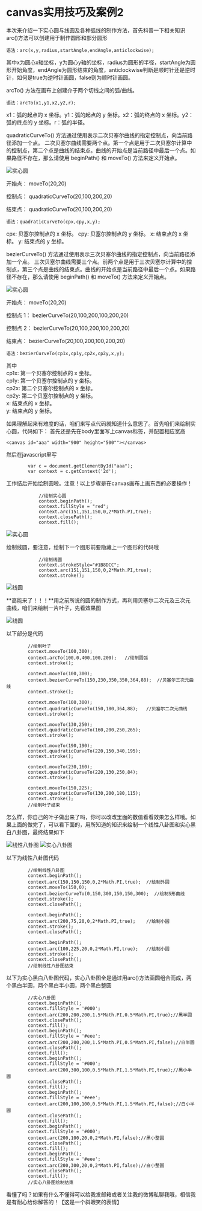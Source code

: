 
# canvas实用技巧及案例2 
本次来介绍一下实心圆与线圆及各种弧线的制作方法，首先科普一下相关知识  
arc()方法可以创建用于制作圆形和部分圆形  

    语法：arc(x,y,radius,startAngle,endAngle,anticlockwise);  

其中x为圆心x轴坐标，y为圆心y轴的坐标，radius为圆形的半径，startAngle为圆形开始角度，endAngle为圆形结束的角度，anticlockwise判断是顺时针还是逆时针，如何是true为逆时针画圆，false则为顺时针画圆。 

arcTo() 方法在画布上创建介于两个切线之间的弧/曲线。

    语法：arcTo(x1,y1,x2,y2,r);
    
 x1：弧的起点的 x 坐标。y1：弧的起点的 y 坐标。x2：弧的终点的 x 坐标。y2：弧的终点的 y 坐标。r：弧的半径。  

quadraticCurveTo() 方法通过使用表示二次贝塞尔曲线的指定控制点，向当前路径添加一个点。
二次贝塞尔曲线需要两个点。第一个点是用于二次贝塞尔计算中的控制点，第二个点是曲线的结束点。曲线的开始点是当前路径中最后一个点。如果路径不存在，那么请使用 beginPath() 和 moveTo() 方法来定义开始点。 

![实心圆](/img/img_quadraticcurve.gif)   

开始点：
moveTo(20,20)

控制点：
quadraticCurveTo(20,100,200,20)

结束点：
quadraticCurveTo(20,100,200,20) 

    语法：quadraticCurveTo(cpx,cpy,x,y);
			
cpx:
贝塞尔控制点的 x 坐标。
cpy:
贝塞尔控制点的 y 坐标。
x:
结束点的 x 坐标。
y:
结束点的 y 坐标。   

bezierCurveTo() 方法通过使用表示三次贝塞尔曲线的指定控制点，向当前路径添加一个点。
三次贝塞尔曲线需要三个点。前两个点是用于三次贝塞尔计算中的控制点，第三个点是曲线的结束点。曲线的开始点是当前路径中最后一个点。如果路径不存在，那么请使用 beginPath() 和 moveTo() 方法来定义开始点。 

![实心圆](/img/img_beziercurve.gif) 

开始点：
moveTo(20,20)

控制点 1：
bezierCurveTo(20,100,200,100,200,20)

控制点 2：
bezierCurveTo(20,100,200,100,200,20)

结束点：
bezierCurveTo(20,100,200,100,200,20) 

    语法：bezierCurveTo(cp1x,cp1y,cp2x,cp2y,x,y);
			
其中  
cp1x:
第一个贝塞尔控制点的 x 坐标。  
cp1y:
第一个贝塞尔控制点的 y 坐标。  
cp2x:
第二个贝塞尔控制点的 x 坐标。  
cp2y: 
第二个贝塞尔控制点的 y 坐标。  
x:
结束点的 x 坐标。  
y:
结束点的 y 坐标。  

如果理解起来有难度的话，咱们来写点代码就知道什么意思了。首先咱们来绘制实心圆，代码如下： 
首先还是先在body里面写上canvas标签，并配置相应宽高  

    <canvas id="aaa" width="900" height="500""></canvas>
    
然后在javascript里写 
 
			var c = document.getElementById("aaa");
			var context = c.getContext('2d');
		 
工作结后开始绘制圆啦。注意！以上步骤是在canvas画布上画东西的必要操作！  

    			//绘制实心圆
    			context.beginPath();
    			context.fillStyle = "red";
    			context.arc(151,151,150,0,2*Math.PI,true);
    			context.closePath();
    			context.fill();
			
![实心圆](/img/canvas_shixinyuan.png)  

绘制线圆，要注意，绘制下一个图形前要隐藏上一个图形的代码哦

    			//绘制线圆 
    			context.strokeStyle="#1B8DCC";
    			context.arc(151,151,150,0,2*Math.PI,true);
    			context.stroke();  
			
![线圆](/img/canvas_xianyuan.png)  

**高能来了！！！**用之前所说的圆的制作方式，再利用贝塞尔二次元及三次元曲线，咱们来绘制一片叶子，先看效果图  

![线圆](/img/canvas_yezi.png)  

以下部分是代码    

			//绘制叶子  
			context.moveTo(100,300);
			context.arcTo(100,0,400,100,200);	//绘制圆弧
   			context.stroke();
   			
   			context.moveTo(100,300);
			context.bezierCurveTo(150,230,350,350,364,88);	//贝塞尔三次元曲线
   			context.stroke();
   			
   			context.moveTo(100,300);
   			context.quadraticCurveTo(150,180,364,88);	//贝塞尔二次元曲线
   			context.stroke();
   			
   			context.moveTo(130,250);
   			context.quadraticCurveTo(160,200,250,265);
   			context.stroke();
   			
   			context.moveTo(190,190);
   			context.quadraticCurveTo(220,150,340,195);
   			context.stroke();
   			
   			context.moveTo(230,160);
   			context.quadraticCurveTo(220,130,250,84);
   			context.stroke();
   			
   			context.moveTo(150,225);
   			context.quadraticCurveTo(130,200,180,115);
   			context.stroke();
 			//绘制叶子结束  
			
怎么样，你自己的叶子做出来了吗，你可以改改里面的数值看看效果怎么样哦。如果上面的做完了，可以看下面的，用所知道的知识来绘制一个线性八卦图和实心黑白八卦图，最终结果如下  

![线性八卦图](/img/canvas_bianxianbagua.png)  ![实心八卦图](/img/canvas_shixinbagua.png)  

以下为线性八卦图代码  

 			//绘制线性八卦图
   			context.beginPath();
   			context.arc(150,150,150,0,2*Math.PI,true);  //绘制外圆
   			context.moveTo(150,0);
   			context.bezierCurveTo(0,150,300,150,150,300);  //绘制S形曲线
   			context.stroke();
   			context.closePath();
   			
   			context.beginPath();
   			context.arc(200,75,20,0,2*Math.PI,true);	//绘制小圆
   			context.stroke();
   			context.closePath();
			
			context.beginPath();
   			context.arc(100,225,20,0,2*Math.PI,true);	//绘制小圆
   			context.stroke();
   			context.closePath();
			//绘制线性八卦图结束
以下为实心黑白八卦图代码，实心八卦图全是通过用arc()方法画圆组合而成，两个黑白半圆，两个黑白半小圆，两个黑白整圆  

			//实心八卦图
			context.beginPath();
			context.fillStyle = '#000';
			context.arc(200,200,200,1.5*Math.PI,0.5*Math.PI,true);//黑半圆
			context.closePath();
			context.fill();
			context.beginPath();
			context.fillStyle = '#eee';
			context.arc(200,200,200,1.5*Math.PI,0.5*Math.PI,false);//白半圆
			context.closePath();
			context.fill();
			context.beginPath();
			context.fillStyle = '#000';
			context.arc(200,300,100,0.5*Math.PI,1.5*Math.PI,true);//黑小半圆
			context.closePath();
			context.fill();
			context.beginPath();
			context.fillStyle = '#eee';
			context.arc(200,100,100,0.5*Math.PI,1.5*Math.PI,false);//白小半圆
			context.closePath();
			context.fill();
			context.beginPath();
			context.fillStyle = '#000';
			context.arc(200,100,20,0,2*Math.PI,false);//黑小整圆
			context.closePath();
			context.fill();
			context.beginPath();
			context.fillStyle = '#eee';
			context.arc(200,300,20,0,2*Math.PI,false);//白小整圆
			context.closePath();
			context.fill();
			//实心八卦图绘制结束  
看懂了吗？如果有什么不懂得可以给我发邮箱或者关注我的微博私聊我哦，相信我是有耐心给你解答的！【这是一个斜眼笑的表情】
